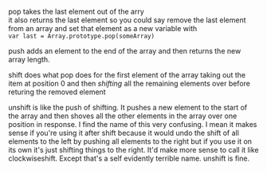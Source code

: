 pop takes the last element out of the arry  
it also returns the last element so you could say remove the last element from an array and set that element as a new variable with  
`var last = Array.prototype.pop(someArray)`

push adds an element to the end of the array and then returns the new array length.

shift does what pop does for the first element of the array taking out the item at position 0 and then *shifting* all the remaining elements over
before returing the removed element

unshift is like the push of shifting. It pushes a new element to the start of the array and then shoves all the other elements in the array over one position in response.
I find the name of this very confusing. I mean it makes sense if you're using it after shift because it would undo
the shift of all elements to the left by pushing all elements to the right but if you use it on its
own it's just shifting things to the right. It'd make more sense to call it like clockwiseshift. Except that's a self evidently terrible name.
unshift is fine.
